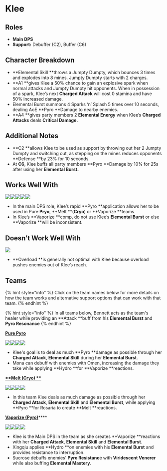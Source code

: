 # Klee

## Roles

* **Main DPS**
* **Support:** Debuffer (C2), Buffer (C6)

## Character Breakdown

* **Elemental Skill **throws a Jumpty Dumpty, which bounces 3 times and explodes into 8 mines. Jumpty Dumpty starts with 2 charges.
* **A1 **gives Klee a 50% chance to gain an explosive spark when normal attacks and Jumpty Dumpty hit opponents. When in possession of a spark, Klee’s next **Charged Attack** will cost 0 stamina and have 50% increased damage.
* Elemental Burst summons 4 Sparks ‘n’ Splash 5 times over 10 seconds, dealing AoE **Pyro **Damage to nearby enemies.
* **A4 **gives party members 2 **Elemental Energy** when Klee’s **Charged Attacks** deals **Critical Damage.**

## Additional Notes

* **C2 **allows Klee to be used as support by throwing out her 2 Jumpty Dumpty and switching out, as stepping on the mines reduces opponents **Defense **by 23% for 10 seconds.
* At **C6**, Klee buffs all party members **Pyro **Damage by 10% for 25s after using her **Elemental Burst.**

## Works Well With

![](../../.gitbook/assets/Element\_Anemo.webp)![](../../.gitbook/assets/Element\_Cryo.webp)![](../../.gitbook/assets/Element\_Hydro.webp)![](../../.gitbook/assets/Element\_Pyro.webp)![](../../.gitbook/assets/Element\_Geo.webp)

* In the main DPS role, Klee’s rapid **Pyro **application allows her to be used in Pure **Pryo**, **Melt **(**Cryo**) or **Vaporize **teams.
* In Klee’s **Vaporize **comp, do not use Klee’s **Elemental Burst** or else **Vaporize **will be inconsistent.

## Doesn’t Work Well With

![](../../.gitbook/assets/Element\_Electro.webp)

* **Overload **is generally not optimal with Klee because overload pushes enemies out of Klee’s reach.

## Teams

{% hint style="info" %}
Click on the team names below for more details on how the team works and alternative support options that can work with that team.
{% endhint %}

{% hint style="info" %}
In all teams below, Bennett acts as the team's healer while providing an **Attack **buff from his **Elemental Burst** and **Pyro Resonance**
{% endhint %}

****[**Pure Pyro**](../../teams/pure-pyro.md)****

![](../../.gitbook/assets/UI\_AvatarIcon\_Klee.png)![](../../.gitbook/assets/UI\_AvatarIcon\_Mona.png)![](../../.gitbook/assets/UI\_AvatarIcon\_Kazuha.png)![](../../.gitbook/assets/UI\_AvatarIcon\_Bennett.png)

* Klee's goal is to deal as much **Pyro **damage as possible through her **Charged Attack**, **Elemental Skill** during her **Elemental Burst**.&#x20;
* Mona can debuff with enemies with Omen, increasing the damage they take while applying **Hydro **for **Vaporize **reactions.

****[**Melt (Cryo) **](../../teams/reverse-melt.md)****

![](../../.gitbook/assets/UI\_AvatarIcon\_Klee.png)![](../../.gitbook/assets/UI\_AvatarIcon\_Rosaria.png)![](../../.gitbook/assets/UI\_AvatarIcon\_Sucrose.png)![](../../.gitbook/assets/UI\_AvatarIcon\_Bennett.png)

* In this team Klee deals as much damage as possible through her **Charged Attack**, **Elemental Skill** and **Elemental Burst**, while applying **Pyro **for Rosaria to create **Melt **reactions.

[**Vaporize (Pyro)**](../../teams/reverse-vaporize.md)****

![](../../.gitbook/assets/UI\_AvatarIcon\_Klee.png)![](../../.gitbook/assets/UI\_AvatarIcon\_Xingqiu.png)![](../../.gitbook/assets/UI\_AvatarIcon\_Sucrose.png)![](../../.gitbook/assets/UI\_AvatarIcon\_Bennett.png)

* Klee is the Main DPS in the team as she creates **Vaporize **reactions with her **Charged Attack**, **Elemental Skill** and **Elemental Burst**.
* Xingqiu applies **Hydro **on enemies with his **Elemental Burst** and provides resistance to interruption.
* Sucrose debuffs enemies' **Pyro Resistanc**e with **Viridescent Venerer** while also buffing **Elemental Mastery**.
